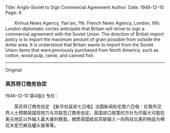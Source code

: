 Title: Anglo-Soviet to Sign Commercial Agreement
Author:
Date: 1946-12-10
Page: 4

　　Xinhua News Agency, Yan'an, 7th. French News Agency, London, 6th: London diplomatic circles anticipate that Britain will strive to sign a commercial agreement with the Soviet Union. The direction of British import policy is to import the maximum amount of grain possible from outside the dollar area. It is understood that Britain wants to import from the Soviet Union items that were previously purchased from North America, such as cotton, wood pulp, ramie, and canned fish.



<hr /> 

Original: 


### 英苏将订商务协定

1946-12-10
第4版()
专栏：

　　英苏将订商务协定
    【新华社延安七日电】法国新闻处伦敦六日电：伦敦外交界人士预期英国将努力与苏联签订商务协定，英国进口政策的方针为尽最大可能在美元地区以外输入最大量的粮食。据悉英国欲自苏联输入一向购自北美的物品为棉花木浆苎麻及罐头鱼等等。
